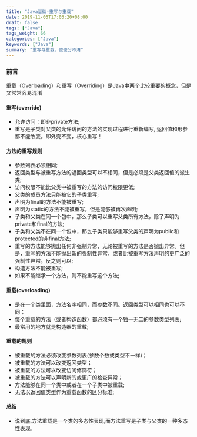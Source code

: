 ```yaml
---
title: "Java基础-重写与重载"
date: 2019-11-05T17:03:20+08:00
draft: false
tags: ["Java"]
tags_weight: 66
categories: ["Java"]
keywords: ["Java"]
summary: "重写与重载，傻傻分不清"
---
```

### 前言
重载（Overloading）和重写（Overriding）是Java中两个比较重要的概念，但是又常常容易混淆

#### 重写(override)
   - 允许访问：即非private方法;
   - 重写是子类对父类的允许访问的方法的实现过程进行重新编写, 返回值和形参都不能改变。即外壳不变，核心重写！

#### 方法的重写规则
   - 参数列表必须相同;
   - 返回类型与被重写方法的返回类型可以不相同，但是必须是父类返回值的派生类;
   - 访问权限不能比父类中被重写的方法的访问权限更低;
   - 父类的成员方法只能被它的子类重写;
   - 声明为final的方法不能被重写;
   - 声明为static的方法不能被重写，但是能够被再次声明;
   - 子类和父类在同一个包中，那么子类可以重写父类所有方法，除了声明为private和final的方法;
   - 子类和父类不在同一个包中，那么子类只能够重写父类的声明为public和protected的非final方法;
   - 重写的方法能够抛出任何非强制异常，无论被重写的方法是否抛出异常。但是，重写的方法不能抛出新的强制性异常，或者比被重写方法声明的更广泛的强制性异常，反之则可以;
   - 构造方法不能被重写;
   - 如果不能继承一个方法，则不能重写这个方法;

#### 重载(overloading)
   - 是在一个类里面，方法名字相同，而参数不同。返回类型可以相同也可以不同；
   - 每个重载的方法（或者构造函数）都必须有一个独一无二的参数类型列表;
   - 最常用的地方就是构造器的重载;

#### 重载的规则
   - 被重载的方法必须改变参数列表(参数个数或类型不一样)；
   - 被重载的方法可以改变返回类型；
   - 被重载的方法可以改变访问修饰符；
   - 被重载的方法可以声明新的或更广的检查异常；
   - 方法能够在同一个类中或者在一个子类中被重载;
   - 无法以返回值类型作为重载函数的区分标准;

#### 总结
   - 说到底,方法重载是一个类的多态性表现,而方法重写是子类与父类的一种多态性表现。


